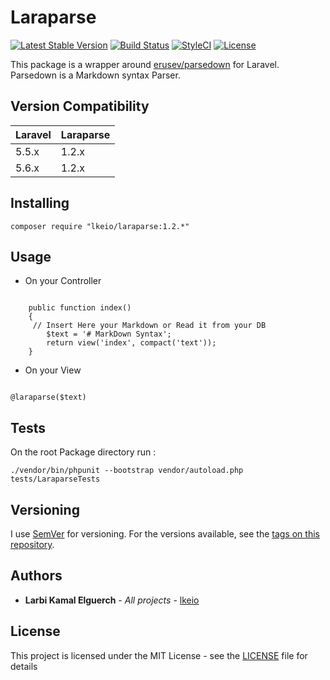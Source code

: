 # Laraparse
[![Latest Stable Version](https://poser.pugx.org/lkeio/laraparse/v/stable)](https://packagist.org/packages/lkeio/laraparse)
[![Build Status](https://travis-ci.org/lkeio/Laraparse.svg?branch=master)](https://travis-ci.org/lkeio/Laraparse)
[![StyleCI](https://styleci.io/repos/120118206/shield?branch=master)](https://styleci.io/repos/120118206)
[![License](https://poser.pugx.org/lkeio/laraparse/license)](https://packagist.org/packages/lkeio/laraparse)

This package is a wrapper around [erusev/parsedown](https://github.com/erusev/parsedown) for Laravel.
Parsedown is a Markdown syntax Parser.

## Version Compatibility

 Laravel  | Laraparse
:---------|:----------
 5.5.x    | 1.2.x
 5.6.x    | 1.2.x

## Installing

```
composer require "lkeio/laraparse:1.2.*"
```

## Usage

- On your Controller 

```

    public function index()
    {
     // Insert Here your Markdown or Read it from your DB
        $text = '# MarkDown Syntax';
        return view('index', compact('text'));
    }

```
- On your View 

```

@laraparse($text)

```

## Tests 

On the root Package directory run :

```
./vendor/bin/phpunit --bootstrap vendor/autoload.php tests/LaraparseTests

```

## Versioning

I use [SemVer](http://semver.org/) for versioning. For the versions available, see the [tags on this repository](https://github.com/lkeio/Laraparse/tags). 

## Authors

* **Larbi Kamal Elguerch** - *All projects* - [lkeio](https://github.com/lkeio)

## License

This project is licensed under the MIT License - see the [LICENSE](LICENSE) file for details

